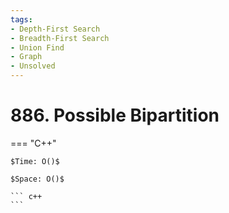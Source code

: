 ```yaml
---
tags:
- Depth-First Search
- Breadth-First Search
- Union Find
- Graph
- Unsolved
---
```



# 886. Possible Bipartition

=== "C++"

    $Time: O()$

    $Space: O()$

    ``` c++
    ```